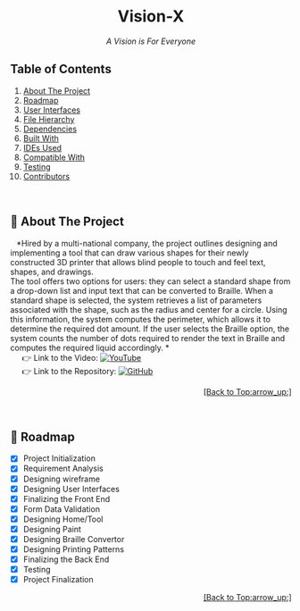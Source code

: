 

<div id="top"></div>
<h1 align="center"> Vision-X </h1>
<p align="center"><i> A Vision is For Everyone </i></p>


## Table of Contents
<ol>
    <li><a href="#about">About The Project</a></li>
    <li><a href="#roadmap">Roadmap</a></li>
    <li><a href="#ui">User Interfaces</a></li>
    <li><a href="#files">File Hierarchy</a></li>
    <li><a href="#deps">Dependencies</a></li>
    <li><a href="#built">Built With</a></li>
    <li><a href="#ide">IDEs Used</a></li>
    <li><a href="#comp">Compatible With</a></li>
    <li><a href="#test">Testing</a></li>
    <li><a href="#cont">Contributors</a></li>
 </ol>

<br/>

<a name="about"></a>
## :round_pushpin: About The Project
&ensp; *Hired by a multi-national company, the project outlines designing and implementing a tool that can draw various shapes for their newly constructed 3D printer that allows blind people to touch and feel text, shapes, and drawings.  
The tool offers two options for users: they can select a standard shape from a drop-down list and input text that can be converted to Braille. When a standard shape is selected, the system retrieves a list of parameters associated with the shape, such as the radius and center for a circle. Using this information, the system computes the perimeter, which allows it to determine the required dot amount. If the user selects the Braille option, the system counts the number of dots required to render the text in Braille and computes the required liquid accordingly.  *<br/>
&ensp;&ensp;&ensp;:point_right: Link to the Video: <a href="">![YouTube](https://img.shields.io/badge/YouTube-%23FF0000.svg?style=for-the-badge&logo=YouTube&logoColor=white)</a><br/>
&ensp;&ensp;&ensp;:point_right: Link to the Repository: <a href="https://github.com/MKLakshitha/Braille-Converter-System-Team-T-.git">![GitHub](https://img.shields.io/badge/github-%23121011.svg?style=for-the-badge&logo=github&logoColor=white)<a/>
<p align="right"><a href="#top">[Back to Top:arrow_up:]</a></p>


<br/>

<a name="roadmap"></a>
## :checkered_flag: Roadmap
- [x] Project Initialization
- [x] Requirement Analysis
- [x] Designing wireframe
- [x] Designing User Interfaces
- [x] Finalizing the Front End
- [x] Form Data Validation
- [x] Designing Home/Tool 
- [x] Designing Paint 
- [x] Designing Braille Convertor
- [x] Designing Printing Patterns
- [x] Finalizing the Back End
- [x] Testing
- [x] Project Finalization
<p align="right"><a href="#top">[Back to Top:arrow_up:]</a></p>

<br/>


